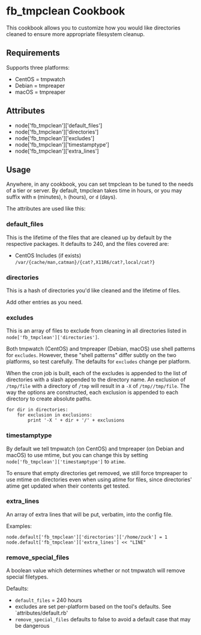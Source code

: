 fb_tmpclean Cookbook
====================
This cookbook allows you to customize how you would like directories cleaned
to ensure more appropriate filesystem cleanup.

Requirements
------------
Supports three platforms:
* CentOS = tmpwatch
* Debian = tmpreaper
* macOS  = tmpreaper

Attributes
----------
* node['fb_tmpclean']['default_files']
* node['fb_tmpclean']['directories']
* node['fb_tmpclean']['excludes']
* node['fb_tmpclean']['timestamptype']
* node['fb_tmpclean']['extra_lines']

Usage
-----
Anywhere, in any cookbook, you can set tmpclean to be tuned to the needs of a
tier or server. By default, tmpclean takes time in hours, or you may suffix
with `m` (minutes), `h` (hours), or `d` (days).

The attributes are used like this:

### default_files

This is the lifetime of the files that are cleaned up by default by
the respective packages. It defaults to 240, and the files covered are:

* CentOS Includes (if exists)
  `/var/{cache/man,catman}/{cat?,X11R6/cat?,local/cat?}`

### directories

This is a hash of directories you'd like cleaned and the lifetime of files.

Add other entries as you need.

### excludes

This is an array of files to exclude from cleaning in all directories listed in
`node['fb_tmpclean']['directories']`.

Both tmpwatch (CentOS) and tmpreaper (Debian, macOS) use shell patterns for
`excludes`. However, these "shell patterns" differ subtly on the two platforms,
so test carefully. The defaults for `excludes` change per platform.

When the cron job is built, each of the excludes is appended to the list of
directories with a slash appended to the directory name. An exclusion of
`/tmp/file` with a directory of `/tmp` will result in a `-X` of
`/tmp//tmp/file`. The way the options are constructed, each exclusion is
appended to each directory to create absolute paths.

    for dir in directories:
        for exclusion in exclusions:
            print '-X ' + dir + '/' + exclusions

### timestamptype

By default we tell tmpwatch (on CentOS) and tmpreaper (on Debian and macOS) to
use mtime, but you can change this by setting
`node['fb_tmpclean']['timestamptype']` to `atime`.

To ensure that empty directories get removed, we still force tmpreaper to use
mtime on directories even when using atime for files, since directories' atime
get updated when their contents get tested.

### extra_lines

An array of extra lines that will be put, verbatim, into the config file.

Examples:

    node.default['fb_tmpclean']['directories']['/home/zuck'] = 1
    node.default['fb_tmpclean']['extra_lines'] << "LINE"

### remove_special_files

A boolean value which determines whether or not tmpwatch will remove special
filetypes.

Defaults:

* `default_files` = 240 hours
* excludes are set per-platform based on the tool's defaults. See
  `attributes/default.rb'
* `remove_special_files` defaults to false to avoid a default case that may be
  dangerous
